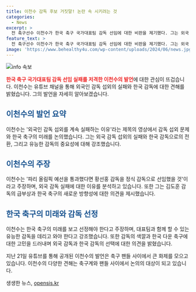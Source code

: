 ```yaml
---
title: 이천수 감독 후보 거짓말! 논란 속 시키려는 것
categories:
  - News
excerpt: >
  전 축구선수 이천수가 한국 축구 국가대표팀 감독 선임에 대한 비판을 제기했다. 그는 외국 감독 섭외 실패를 지적하고, 한국 감독을 뽑으려는 움직임에 대해 비판했다. 이에 대해 이천수는 대표팀의 미래를 바라보며 유능한 감독을 데리고 와야 한다고 강조했다. 또한, 외국 감독이 최상이라면 홍명보, 신태용 감독을 지지한다는 목소리를 내었다. 이에 대한 논란이 예상된다.
feature_text: >
  전 축구선수 이천수가 한국 축구 국가대표팀 감독 선임에 대한 비판을 제기했다. 그는 외국 감독 섭외 실패를 지적하고, 한국 감독을 뽑으려는 움직임에 대해 비판했다. 이에 대해 이천수는 대표팀의 미래를 바라보며 유능한 감독을 데리고 와야 한다고 강조했다. 또한, 외국 감독이 최상이라면 홍명보, 신태용 감독을 지지한다는 목소리를 내었다. 이에 대한 논란이 예상된다.
image: 'https://www.behealthy4u.com/wp-content/uploads/2024/06/news.jpg'
---
```


<p><img src="https://www.behealthy4u.com/wp-content/uploads/2024/06/news.jpg" alt="info 속보" /></p>

<p><b><span style="color: #ee2323;">한국 축구 국가대표팀 감독 선임 실패를 저격한 이천수의 발언</span></b>에 대한 관심이 뜨겁습니다. 이천수는 유튜브 채널을 통해 외국인 감독 섭외의 실패와 한국 감독에 대한 견해를 밝혔습니다. 그의 발언을 자세히 알아보겠습니다.</p>

<h2><span style="color: #1a5490;">이천수의 발언 요약</span></h2>

<p>이천수는 '외국인 감독 섭외를 계속 실패하는 이유'라는 제목의 영상에서 감독 섭외 문제와 한국 축구의 미래를 논의했습니다. 그는 외국 감독 섭외의 실패와 한국 감독으로의 전환, 그리고 유능한 감독의 중요성에 대해 강조했습니다.</p>

<h2><span style="color: #1a5490;">이천수의 주장</span></h2>

<p>이천수는 '파리 올림픽 예선을 통과했다면 황선홍 감독을 정식 감독으로 선임했을 것'이라고 주장하며, 외국 감독 실패에 대한 이유를 분석하고 있습니다. 또한 그는 김도훈 감독의 급부상과 한국 축구의 새로운 방향성에 대한 의견을 제시했습니다.</p>

<h2><span style="color: #1a5490;">한국 축구의 미래와 감독 선정</span></h2>

<p>이천수는 한국 축구의 미래를 보고 선정해야 한다고 주장하며, 대표팀과 함께 할 수 있는 유능한 감독을 데리고 와야 한다고 강조했습니다. 또한 감독의 색깔과 한국 다운 축구에 대한 고민을 드러내며 외국 감독과 한국 감독의 선택에 대한 의견을 밝혔습니다.</p>

<p>지난 21일 유튜브를 통해 공개된 이천수의 발언은 축구 팬들 사이에서 큰 화제를 모으고 있습니다. 이천수의 다양한 견해는 축구계와 팬들 사이에서 논의의 대상이 되고 있습니다.</p>
생생한 뉴스, <a href="https://opensis.kr" rel="dofollow">opensis.kr</a>


